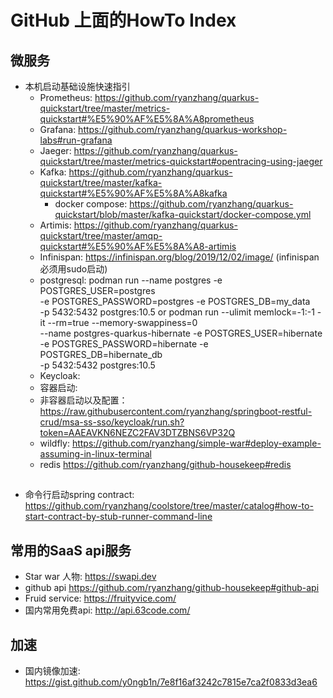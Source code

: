 # GitHub 上面的HowTo Index
## 微服务
* 本机启动基础设施快速指引
  * Prometheus: https://github.com/ryanzhang/quarkus-quickstart/tree/master/metrics-quickstart#%E5%90%AF%E5%8A%A8prometheus
  * Grafana: https://github.com/ryanzhang/quarkus-workshop-labs#run-grafana 
  * Jaeger: https://github.com/ryanzhang/quarkus-quickstart/tree/master/metrics-quickstart#opentracing-using-jaeger
  * Kafka: https://github.com/ryanzhang/quarkus-quickstart/tree/master/kafka-quickstart#%E5%90%AF%E5%8A%A8kafka
    * docker compose: https://github.com/ryanzhang/quarkus-quickstart/blob/master/kafka-quickstart/docker-compose.yml
  * Artimis: https://github.com/ryanzhang/quarkus-quickstart/tree/master/amqp-quickstart#%E5%90%AF%E5%8A%A8-artimis
  * Infinispan: https://infinispan.org/blog/2019/12/02/image/ (infinispan必须用sudo启动)
  * postgresql:
      podman run --name postgres -e POSTGRES_USER=postgres \
                                 -e POSTGRES_PASSWORD=postgres -e POSTGRES_DB=my_data \
                                 -p 5432:5432 postgres:10.5
                     or
      podman run --ulimit memlock=-1:-1 -it --rm=true --memory-swappiness=0 \
           --name postgres-quarkus-hibernate -e POSTGRES_USER=hibernate \
           -e POSTGRES_PASSWORD=hibernate -e POSTGRES_DB=hibernate_db \
           -p 5432:5432 postgres:10.5
  * Keycloak:  
   * 容器启动: 
   * 非容器启动以及配置： https://raw.githubusercontent.com/ryanzhang/springboot-restful-crud/msa-ss-sso/keycloak/run.sh?token=AAEAVKN6NEZC2FAV3DTZBNS6VP32Q
  * wildfly: https://github.com/ryanzhang/simple-war#deploy-example-assuming-in-linux-terminal
  * redis https://github.com/ryanzhang/github-housekeep#redis
  
##
* 命令行启动spring contract: https://github.com/ryanzhang/coolstore/tree/master/catalog#how-to-start-contract-by-stub-runner-command-line

## 常用的SaaS api服务
 * Star war 人物: https://swapi.dev
 * github api https://github.com/ryanzhang/github-housekeep#github-api
 * Fruid service: https://fruityvice.com/
 * 国内常用免费api: http://api.63code.com/
 
## 加速
 * 国内镜像加速: https://gist.github.com/y0ngb1n/7e8f16af3242c7815e7ca2f0833d3ea6
  

